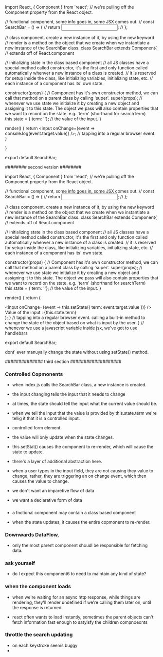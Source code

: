 import React, { Component } from 'react';
  // we're pulling off the Component property from the React object.

// functional component, some info goes in, some JSX comes out.
    // const SearchBar = () => {
    //   return <input />;
    // };

// class component. create a new instance of it, by using the new keyword
// render is a method on the object that we create when we instantiate a new instance of the SearchBar class.
class SearchBar extends Component{ // extends off of React.component
  
  // initializing state in the class based component
  // all JS classes have a special method called constructor, it's the first and only function called automatically whenver a new instance of a class is created. 
  // it is reserved for setup inside the class, like initializing variables, initializing state, etc.
  // each instance of a component has its' own state.
  
  constructor(props) {
    // Component has it's own constructor method, we can call that method on a parent class by calling 'super'.
    super(props);
    // whenever we use state we initialize it by creating a new object and assigning it to this.state. The object we pass will also contain properties that we want to record on the state. e.g. 'term' (shorthand for searchTerm)
    this.state = { term: ''}; // the value of the input.
  }
  
  render() { 
    return <input onChange={event => console.log(event.target.value)} />; // tapping into a regular browser event.
  }
  
}

export default SearchBar;





######## second version ######## 

import React, { Component } from 'react';
  // we're pulling off the Component property from the React object.

// functional component, some info goes in, some JSX comes out.
    // const SearchBar = () => {
    //   return <input />;
    // };

// class component. create a new instance of it, by using the new keyword
// render is a method on the object that we create when we instantiate a new instance of the SearchBar class.
class SearchBar extends Component{ // extends off of React.component
  
  // initializing state in the class based component
  // all JS classes have a special method called constructor, it's the first and only function called automatically whenver a new instance of a class is created. 
  // it is reserved for setup inside the class, like initializing variables, initializing state, etc.
  // each instance of a component has its' own state.
  
  constructor(props) {
    // Component has it's own constructor method, we can call that method on a parent class by calling 'super'.
    super(props);
    // whenever we use state we initialize it by creating a new object and assigning it to this.state. The object we pass will also contain properties that we want to record on the state. e.g. 'term' (shorthand for searchTerm)
    this.state = { term: ''}; // the value of the input.
  }
  
  render() { 
    return (
    <div>
      <input onChange={event => this.setState({ term: event.target.value })} /> 
      Value of the input : {this.state.term}
    </div>
    );
  }       // tapping into a regular browser event. calling a built-in method to change the state of the object based on what is input by the user.
} // whenever we use a javascript variable inside jsx, we've got to use handlebars

export default SearchBar;



dont' ever manuyally change the state without using setState() method.









############## third section ###################


### Controlled Copmonents ### 
- when index.js calls the SearchBar class, a new instance is created.

 - the input changing tells the input that it needs to change
 - at times, the state should tell the input what the current value should be.
 
 - when we tell the input that the value is provided by this.state.term we're tellig it that it is a controlled input.
 - controlled form element.
 
 - the value will only update when the state changes. 
 
 - this.setStat() causes the component to re-render, which will cause the state to update. 
 
 - there's a layer of additional abstraction here.
  - when a user types in the input field, they are not causing they value to change, rather, they are triggering an on change event, which then causes the value to change.
  
  - we don't want an imparetive flow of data
  - we want a declarative form of data

#####  

- a fnctional component may contain a class based component

- when the state updates, it causes the entire copmonent to re-render. 

### Downwards DataFlow, 
- only the most parent component shoudl be responsible for fetching data. 




### ask yourself ### 

- do I expect this component6 to need to maintain any kind of state?

### when the component loads ###

- when we're waiting for an async http response, while things are rendering, they'll render undefined if we're calling them later on, until the response is returned. 

- react often wants to load instantly, sometimes the parent objects can't fetch information fast enough to satyisfy the children compnoeonts

### throttle the search updating ####

- on each keystroke seems buggy
- 




